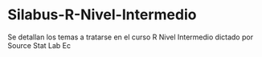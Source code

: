 # Silabus-R-Nivel-Intermedio
Se detallan los temas a tratarse en el curso R Nivel Intermedio dictado por Source Stat Lab Ec
